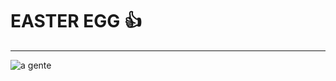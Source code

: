 # EASTER EGG 👍
***
![a gente ](https://github.com/user-attachments/assets/750dd93c-5a85-4bc3-b47a-5469a7aaae20)
